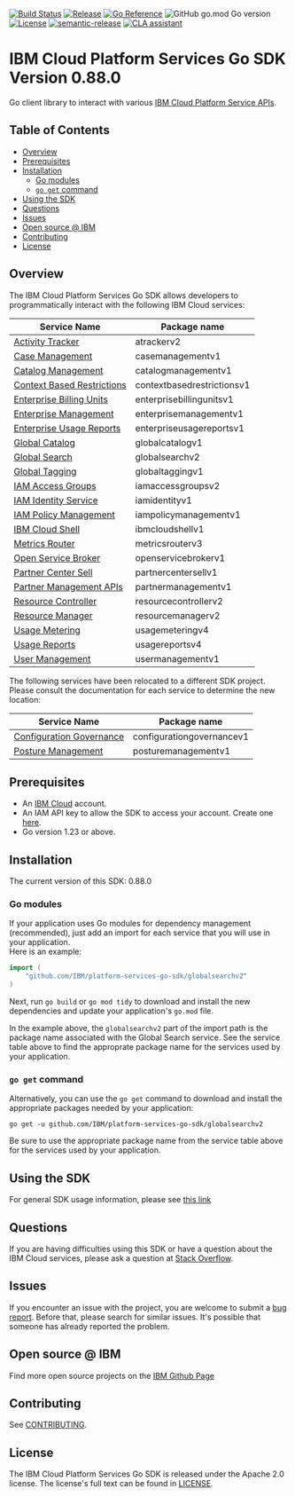 [![Build Status](https://github.com/IBM/platform-services-go-sdk/actions/workflows/build.yaml/badge.svg)](https://github.com/IBM/platform-services-go-sdk/actions/workflows/build.yaml)
[![Release](https://img.shields.io/github/v/release/IBM/platform-services-go-sdk)](https://github.com/IBM/platform-services-go-sdk/releases/latest)
[![Go Reference](https://pkg.go.dev/badge/github.com/IBM/platform-services-go-sdk.svg)](https://pkg.go.dev/github.com/IBM/platform-services-go-sdk)
![GitHub go.mod Go version](https://img.shields.io/github/go-mod/go-version/IBM/platform-services-go-sdk)
[![License](https://img.shields.io/badge/License-Apache%202.0-blue.svg)](https://opensource.org/licenses/Apache-2.0)
[![semantic-release](https://img.shields.io/badge/%20%20%F0%9F%93%A6%F0%9F%9A%80-semantic--release-e10079.svg)](https://github.com/semantic-release/semantic-release)
[![CLA assistant](https://cla-assistant.io/readme/badge/IBM/platform-services-go-sdk)](https://cla-assistant.io/IBM/platform-services-go-sdk)


# IBM Cloud Platform Services Go SDK Version 0.88.0

Go client library to interact with various
[IBM Cloud Platform Service APIs](https://cloud.ibm.com/docs?tab=api-docs&category=platform_services).

## Table of Contents
<!--
  The TOC below is generated using the `markdown-toc` node package.

      https://github.com/jonschlinkert/markdown-toc

  You should regenerate the TOC after making changes to this file.

      npx markdown-toc -i README.md
  -->

<!-- toc -->

- [Overview](#overview)
- [Prerequisites](#prerequisites)
- [Installation](#installation)
  * [Go modules](#go-modules)
  * [`go get` command](#go-get-command)
- [Using the SDK](#using-the-sdk)
- [Questions](#questions)
- [Issues](#issues)
- [Open source @ IBM](#open-source--ibm)
- [Contributing](#contributing)
- [License](#license)

<!-- tocstop -->

## Overview

The IBM Cloud Platform Services Go SDK allows developers to programmatically interact with the following IBM Cloud services:

Service Name | Package name 
--- | --- 
[Activity Tracker](https://cloud.ibm.com/apidocs/atracker/atracker-v2) | atrackerv2
[Case Management](https://cloud.ibm.com/apidocs/case-management?code=go) | casemanagementv1
[Catalog Management](https://cloud.ibm.com/apidocs/resource-catalog/private-catalog?code=go) | catalogmanagementv1
[Context Based Restrictions](https://cloud.ibm.com/apidocs/context-based-restrictions?code=go) | contextbasedrestrictionsv1
[Enterprise Billing Units](https://cloud.ibm.com/apidocs/enterprise-apis/billing-unit?code=go) | enterprisebillingunitsv1
[Enterprise Management](https://cloud.ibm.com/apidocs/enterprise-apis/enterprise?code=go) | enterprisemanagementv1
[Enterprise Usage Reports](https://cloud.ibm.com/apidocs/enterprise-apis/resource-usage-reports?code=go) | enterpriseusagereportsv1
[Global Catalog](https://cloud.ibm.com/apidocs/resource-catalog/global-catalog?code=go) | globalcatalogv1
[Global Search](https://cloud.ibm.com/apidocs/search?code=go) | globalsearchv2
[Global Tagging](https://cloud.ibm.com/apidocs/tagging?code=go) | globaltaggingv1
[IAM Access Groups](https://cloud.ibm.com/apidocs/iam-access-groups?code=go) | iamaccessgroupsv2
[IAM Identity Service](https://cloud.ibm.com/apidocs/iam-identity-token-api?code=go) | iamidentityv1
[IAM Policy Management](https://cloud.ibm.com/apidocs/iam-policy-management?code=go) | iampolicymanagementv1
[IBM Cloud Shell](https://cloud.ibm.com/apidocs/cloudshell?code=go) | ibmcloudshellv1
[Metrics Router](https://cloud.ibm.com/apidocs/metrics-router/metrics-router-v3) | metricsrouterv3
[Open Service Broker](https://cloud.ibm.com/apidocs/resource-controller/ibm-cloud-osb-api?code=go) | openservicebrokerv1
[Partner Center Sell](https://test.cloud.ibm.com/apidocs/partner-center-sell?code=go) | partnercentersellv1
[Partner Management APIs](https://cloud.ibm.com/apidocs/partner-apis/partner?code=go) | partnermanagementv1
[Resource Controller](https://cloud.ibm.com/apidocs/resource-controller/resource-controller?code=go) | resourcecontrollerv2
[Resource Manager](https://cloud.ibm.com/apidocs/resource-controller/resource-manager?code=go) | resourcemanagerv2
[Usage Metering](https://cloud.ibm.com/apidocs/usage-metering?code=go) | usagemeteringv4
[Usage Reports](https://cloud.ibm.com/apidocs/metering-reporting?code=go) | usagereportsv4
[User Management](https://cloud.ibm.com/apidocs/user-management?code=go) | usermanagementv1

The following services have been relocated to a different SDK project.
Please consult the documentation for each service to determine the new location:

Service Name | Package name 
--- | --- 
[Configuration Governance](https://cloud.ibm.com/apidocs/security-compliance/config?code=go) | configurationgovernancev1
[Posture Management](https://cloud.ibm.com/apidocs/security-compliance/posture?code=go) | posturemanagementv1

## Prerequisites

[ibm-cloud-onboarding]: https://cloud.ibm.com/registration

* An [IBM Cloud][ibm-cloud-onboarding] account.
* An IAM API key to allow the SDK to access your account. Create one
[here](https://cloud.ibm.com/iam/apikeys).
* Go version 1.23 or above.

## Installation
The current version of this SDK: 0.88.0

### Go modules  
If your application uses Go modules for dependency management (recommended), just add an import for each service 
that you will use in your application.  
Here is an example:

```go
import (
	"github.com/IBM/platform-services-go-sdk/globalsearchv2"
)
```
Next, run `go build` or `go mod tidy` to download and install the new dependencies and update your application's
`go.mod` file.  

In the example above, the `globalsearchv2` part of the import path is the package name
associated with the Global Search service.
See the service table above to find the approprate package name for the services used by your application.

### `go get` command  
Alternatively, you can use the `go get` command to download and install the appropriate packages needed by your application:
```
go get -u github.com/IBM/platform-services-go-sdk/globalsearchv2
```
Be sure to use the appropriate package name from the service table above for the services used by your application.

## Using the SDK
For general SDK usage information, please see
[this link](https://github.com/IBM/ibm-cloud-sdk-common/blob/main/README.md)

## Questions

If you are having difficulties using this SDK or have a question about the IBM Cloud services,
please ask a question at
[Stack Overflow](http://stackoverflow.com/questions/ask?tags=ibm-cloud).

## Issues
If you encounter an issue with the project, you are welcome to submit a
[bug report](https://github.com/IBM/platform-services-go-sdk/issues).
Before that, please search for similar issues. It's possible that someone has already reported the problem.

## Open source @ IBM
Find more open source projects on the [IBM Github Page](http://ibm.github.io/)

## Contributing
See [CONTRIBUTING](CONTRIBUTING.md).

## License

The IBM Cloud Platform Services Go SDK is released under the Apache 2.0 license.
The license's full text can be found in [LICENSE](LICENSE).
